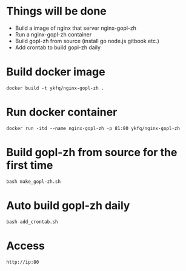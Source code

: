 # Things will be done
- Build a image of nginx that server nginx-gopl-zh
- Run a nginx-gopl-zh container
- Build gopl-zh from source (install go node.js gitbook etc.)
- Add crontab to build gopl-zh daily

# Build docker image
```
docker build -t ykfq/nginx-gopl-zh .
```

# Run docker container
```
docker run -itd --name nginx-gopl-zh -p 81:80 ykfq/nginx-gopl-zh
```

# Build gopl-zh from source for the first time
```
bash make_gopl-zh.sh
```

# Auto build gopl-zh daily
```
bash add_crontab.sh
```
# Access
```
http://ip:80

```



